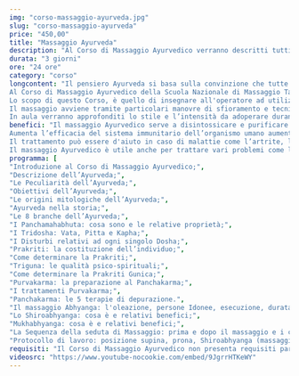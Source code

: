 ```yaml
---
img: "corso-massaggio-ayurveda.jpg"
slug: "corso-massaggio-ayurveda"
price: "450,00"
title: "Massaggio Ayurveda"
description: "Al Corso di Massaggio Ayurvedico verranno descritti tutti i tipi di massaggio indiano, tutte le varie tecniche di disintossicazione del Panchakarma, l'alimentazione ed i consigli di stile di vita adatti ai vari tipi di costituzione ayurvedica. Lo scopo di questo Corso, è quello di insegnare all'allievo ad utilizzare le proprie mani in sincronia e con fluidità, quella fluidità armoniosa che caratterizza questo meraviglioso stile di Massaggio."
durata: "3 giorni"
ore: "24 ore"
category: "corso"
longcontent: "Il pensiero Ayurveda si basa sulla convinzione che tutte le forme di vita abbiano tre “Dosha”, ossia delle energie note come “Vata”, “Pitta” e “Kapha”.
Al Corso di Massaggio Ayurvedico della Scuola Nazionale di Massaggio Tao® verranno descritti tutti i tipi di massaggio indiano, tutte le varie tecniche di disintossicazione del Panchakarma, l'alimentazione ed i consigli di stile di vita adatti ai vari tipi di costituzione ayurvedica.
Lo scopo di questo Corso, è quello di insegnare all'operatore ad utilizzare le proprie mani in sincronia e con fluidità, quella fluidità armoniosa che caratterizza questo meraviglioso stile di Massaggio.
Il massaggio avviene tramite particolari manovre di sfioramento e tecniche di massaggio adatte a soddisfare tutti i tipi di Dosha del ricevente.
In aula verranno approfonditi lo stile e l’intensità da adoperare durante la seduta di massaggio in rapporto alla necessità dell’individuo in termini di equilibrio e benessere."
benefici: "Il massaggio Ayurvedico serve a disintossicare e purificare il corpo.
Aumenta l’efficacia del sistema immunitario dell’organismo umano aumentando il benessere generale di chi vi si sottopone.
Il trattamento può essere d'aiuto in caso di malattie come l’artrite, la spondilite, la lombalgia, lo slittamento del disco, la spalla bloccata, lo stress e la sciatica.
Il massaggio Ayurvedico è utile anche per trattare vari problemi come la stanchezza muscolare, la perdita di capelli e lo stress."
programma: [
"Introduzione al Corso di Massaggio Ayurvedico;",
"Descrizione dell’Ayurveda;",
"Le Peculiarità dell’Ayurveda;",
"Obiettivi dell’Ayurveda;",
"Le origini mitologiche dell’Ayurveda;",
"Ayurveda nella storia;",
"Le 8 branche dell’Ayurveda;",
"I Panchamahabhuta: cosa sono e le relative proprietà;",
"I Tridosha: Vata, Pitta e Kapha;",
"I Disturbi relativi ad ogni singolo Dosha;",
"Prakriti: la costituzione dell’individuo;",
"Come determinare la Prakriti;",
"Triguna: le qualità psico-spirituali;",
"Come determinare la Prakriti Gunica;",
"Purvakarma: la preparazione al Panchakarma;",
"I trattamenti Purvakarma;",
"Panchakarma: le 5 terapie di depurazione.",
"Il massaggio Abhyanga: l'oleazione, persone Idonee, esecuzione, durata e benefici;",
"Lo Shiroabhyanga: cosa è e relativi benefici;",
"Mukhabhyanga: cosa è e relativi benefici;",
"La Sequenza della seduta di Massaggio: prima e dopo il massaggio e i consigli al massaggiatore;",
"Protocollo di lavoro: posizione supina, prona, Shiroabhyanga (massaggio alla testa) e Mukhabhyanga (massaggio al viso)."]
requisiti: "Il Corso di Massaggio Ayurvedico non presenta requisiti particolari ed è aperto a tutti."
videosrc: "https://www.youtube-nocookie.com/embed/9JgrrHTKeWY"
---
```

